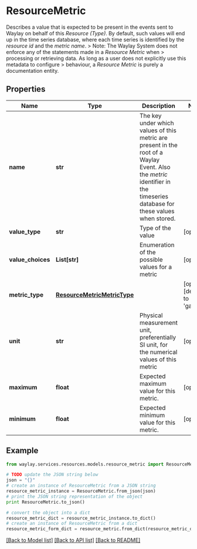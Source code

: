 # ResourceMetric

Describes a value that is expected to be present in the events sent to Waylay on behalf of this _Resource (Type)_. By default, such values will end up in the time series database, where each time series is identified by the _resource id_ and the _metric name_.  > Note: The Waylay System does not enforce any of the statements made in a _Resource Metric_ when > processing or retrieving data. As long as a user does not explicitly use this metadata to configure > behaviour, a _Resource Metric_ is purely a documentation entity.

## Properties

Name | Type | Description | Notes
------------ | ------------- | ------------- | -------------
**name** | **str** | The key under which values of this metric are present in the root of a Waylay Event. Also the _metric_ identifier in the timeseries database for these values when stored. | 
**value_type** | **str** | Type of the value | [optional] 
**value_choices** | **List[str]** | Enumeration of the possible values for a metric | [optional] 
**metric_type** | [**ResourceMetricMetricType**](ResourceMetricMetricType.md) |  | [optional] [default to 'gauge']
**unit** | **str** | Physical measurement unit, preferentially SI unit, for the numerical values of this metric | [optional] 
**maximum** | **float** | Expected maximum value for this metric. | [optional] 
**minimum** | **float** | Expected minimum value for this metric. | [optional] 

## Example

```python
from waylay.services.resources.models.resource_metric import ResourceMetric

# TODO update the JSON string below
json = "{}"
# create an instance of ResourceMetric from a JSON string
resource_metric_instance = ResourceMetric.from_json(json)
# print the JSON string representation of the object
print ResourceMetric.to_json()

# convert the object into a dict
resource_metric_dict = resource_metric_instance.to_dict()
# create an instance of ResourceMetric from a dict
resource_metric_form_dict = resource_metric.from_dict(resource_metric_dict)
```
[[Back to Model list]](../README.md#documentation-for-models) [[Back to API list]](../README.md#documentation-for-api-endpoints) [[Back to README]](../README.md)


